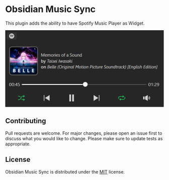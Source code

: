 # Obsidian Music Sync

This plugin adds the ability to have Spotify Music Player as Widget.

![](./images/example.png)

## Contributing

Pull requests are welcome. For major changes, please open an issue first to discuss what you would like to change.
Please make sure to update tests as appropriate.

## License

Obsidian Music Sync is distributed under the [MIT](https://github.com/SkillerRaptor/obsidian-music-sync/blob/main/LICENSE) license.
